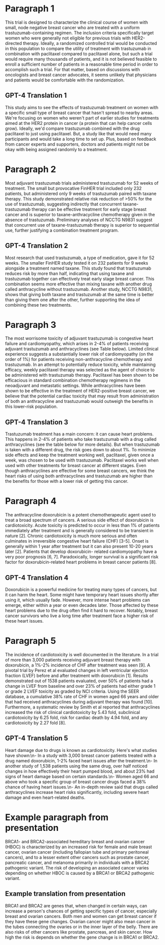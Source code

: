 # Paragraph 1

This trial is designed to characterize the clinical course of women with small, node negative breast cancer who are treated with a uniform trastuzumab-containing regimen. The inclusion criteria specifically target women who were generally not eligible for previous trials with HER2-directed therapy. Ideally, a randomized controlled trial would be conducted in this population to compare the utility of treatment with trastuzumab in combination with paclitaxel compared to paclitaxel alone, but such a trial would require many thousands of patients, and it is not believed feasible to enroll a sufficient number of patients in a reasonable time period in order to accomplish such a trial. For that matter, based on discussions with oncologists and breast cancer advocates, it seems unlikely that physicians and patients would be comfortable with the randomization.

## GPT-4 Translation 1

This study aims to see the effects of trastuzumab treatment on women with a specific small type of breast cancer that hasn't spread to nearby areas. We're focusing on women who weren't part of earlier studies for treatments aimed at the HER2 protein in cancer (a protein that can help cancer cells grow). Ideally, we'd compare trastuzumab combined with the drug paclitaxel to just using paclitaxel. But, a study like that would need many participants and would take a long time to set up. Plus, based on feedback from cancer experts and supporters, doctors and patients might not be okay with being assigned randomly to a treatment.

# Paragraph 2

Most adjuvant trastuzumab trials administered trastuzumab for 52 weeks of treatment. The small but provocative FinHER trial included only 232 patients, but administered only 9 weeks of trastuzumab paired with taxane therapy. This study demonstrated relative risk reduction of >50% for the use of trastuzumab, suggesting indirectly that concurrent taxane- trastuzumab therapy can be effective treatment for early stage breast cancer and is superior to taxane-anthracycline chemotherapy given in the absence of trastuzumab. Preliminary analyses of NCCTG N9831 suggest that concurrent use of taxane-trastuzumab therapy is superior to sequential use, further justifying a combination treatment program.

## GPT-4 Translation 2

Most research that used trastuzumab, a type of medication, gave it for 52 weeks. The smaller FinHER study tested it on 232 patients for 9 weeks alongside a treatment named taxane. This study found that trastuzumab reduces risk by more than half, indicating that using taxane and trastuzumab together can effectively treat early stage breast cancer. This combination seems more effective than mixing taxane with another drug called anthracycline without trastuzumab. Another study, NCCTG N9831, shows that giving both taxane and trastuzumab at the same time is better than giving them one after the other, further supporting the idea of combining these two treatments.

# Paragraph 3

The most worrisome toxicity of adjuvant trastuzumab is congestive heart failure and cardiomyopathy, which arises in 2-4% of patients receiving adjuvant trastuzumab and anthracyclines (see Table below). Limited clinical experience suggests a substantially lower risk of cardiomyopathy (on the order of 1%) for patients receiving non-anthracycline chemotherapy and trastuzumab. In an attempt to potentially reduce toxicity, while maintaining efficacy, weekly paclitaxel therapy was selected as the agent of choice to be administered with trastuzumab therapy. Paclitaxel has been shown to be efficacious in standard combination chemotherapy regimens in the neoadjuvant and metastatic settings. While anthracyclines have been shown to be effective in the treatment of HER2-positive breast cancer, we believe that the potential cardiac toxicity that may result from administration of both an anthracycline and trastuzumab would outweigh the benefits in this lower-risk population.

## GPT-4 Translation 3

Trastuzumab treatment has a main concern: it can cause heart problems. This happens in 2-4% of patients who take trastuzumab with a drug called anthracyclines (see the table below for more details). But when trastuzumab is taken with a different drug, the risk goes down to about 1%. To minimize side effects and keep the treatment working well, paclitaxel, given once a week, was chosen to be used with trastuzumab. Paclitaxel works well when used with other treatments for breast cancer at different stages. Even though anthracyclines are effective for some breast cancers, we think the heart risks of using both anthracyclines and trastuzumab are higher than the benefits for those with a lower risk of getting this cancer.

# Paragraph 4

The anthracycline doxorubicin is a potent chemotherapeutic agent used to treat a broad spectrum of cancers. A serious side effect of doxorubicin is cardiotoxicity. Acute toxicity is predicted to occur in less than 1% of patients immediately after treatment and is generally considered to be transient in nature [2]. Chronic cardiotoxicity is much more serious and often culminates in irreversible congestive heart failure (CHF) [3-5]. Onset is generally within 1 year after treatment but it can also present 10-20 years later [2]. Patients that develop doxorubicin- related cardiomyopathy have a very poor prognosis [6, 7]. Paradoxically, longer survival is a significant risk factor for doxorubicin-related heart problems in breast cancer patients [8].

## GPT-4 Translation 4

Doxorubicin is a powerful medicine for treating many types of cancers, but it can harm the heart. Some might have temporary heart issues shortly after using it, which usually fade. However, more intense heart problems can emerge, either within a year or even decades later. Those affected by these heart problems due to the drug often find it hard to recover. Notably, breast cancer survivors who live a long time after treatment face a higher risk of these heart issues.

# Paragraph 5

The incidence of cardiotoxicity is well documented in the literature. In a trial of more than 3,000 patients receiving adjuvant breast therapy with doxorubicin, a 1%-2% incidence of CHF after treatment was seen [9]. A pivotal trial by Perez et al evaluated changes in left ventricular ejection fraction (LVEF) before and after treatment with doxorubicin [1]. Results demonstrated out of 1538 patients evaluated, over 50% of patients had a change in LVEF from baseline and over 23% of patients had either grade 1 or grade 2 LVEF toxicity as graded by NCI criteria. Using the SEER database, a cumulative 38% rate of CHF in women aged 66 years and older that had received anthracyclines during adjuvant therapy was found [10]. Furthermore, a systematic review by Smith et al reported that anthracyclines increased the risk of clinical cardiotoxicity by 5.43 fold, subclinical cardiotoxicity by 6.25 fold, risk for cardiac death by 4.94 fold, and any cardiotoxicity by 2.27 fold [8].

## GPT-4 Translation 5

Heart damage due to drugs is known as cardiotoxicity. Here's what studies have shown:\n- In a study with 3,000 breast cancer patients treated with a drug named doxorubicin, 1-2% faced heart issues after the treatment.\n- In another study of 1,538 patients using the same drug, over half noticed changes in how effectively their heart pumped blood, and about 23% had signs of heart damage based on certain standards.\n- Women aged 66 and above who took a specific group of breast cancer drugs faced a 38% chance of having heart issues.\n- An in-depth review said that drugs called anthracyclines increase heart risks significantly, including severe heart damage and even heart-related deaths.

# Example paragraph from presentation

BRCA1- and BRCA2-associated hereditary breast and ovarian cancer (HBOC) is characterized by an increased risk for female and male breast cancer, ovarian cancer (including fallopian tube and primary peritoneal cancers), and to a lesser extent other cancers such as prostate cancer, pancreatic cancer, and melanoma primarily in individuals with a BRCA2 pathogenic variant. The risk of developing an associated cancer varies depending on whether HBOC is caused by a BRCA1 or BRCA2 pathogenic variant.

## Example translation from presentation

BRCA1 and BRCA2 are genes that, when changed in certain ways, can increase a person's chances of getting specific types of cancer, especially breast and ovarian cancers. Both men and women can get breast cancer if they have these gene changes. Ovarian cancer might also mean cancer in the tubes connecting the ovaries or in the inner layer of the belly. There are also risks of other cancers like prostate, pancreas, and skin cancer. How high the risk is depends on whether the gene change is in BRCA1 or BRCA2.